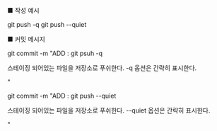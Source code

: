 ■ 작성 예시

git push -q
git push --quiet

■ 커밋 메시지

git commit -m "ADD : git psuh -q

스테이징 되어있는 파일을 저장소로 푸쉬한다. -q 옵션은 간략히 표시한다.

"

git commit -m "ADD : git push --quiet

스테이징 되어있는 파일을 저장소로 푸쉬한다. --quiet 옵션은 간략히 표시한다.

"